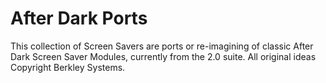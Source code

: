 After Dark Ports
==

This collection of Screen Savers are ports or re-imagining of classic After Dark Screen Saver Modules, currently from the 2.0 suite. All original ideas Copyright Berkley Systems.
